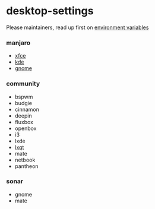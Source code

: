 desktop-settings
================

Please maintainers, read up first on
[environment variables](https://wiki.archlinux.org/index.php/environment_variables)

### manjaro

* [xfce](https://github.com/manjaro/manjaro-xfce-settings)
* [kde](https://github.com/manjaro/manjaro-kde-settings)
* [gnome](https://github.com/manjaro/manjaro-gnome-settings)

### community

* bspwm
* budgie
* cinnamon
* deepin
* fluxbox
* openbox
* i3
* lxde
* [lxqt](https://github.com/manjaro/manjaro-lxqt-settings)
* mate
* netbook
* pantheon

### sonar

* gnome
* mate
